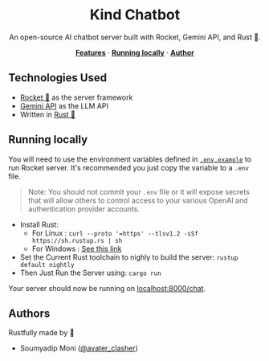 <h1 align="center">Kind Chatbot</h1>

<p align="center">
  An open-source AI chatbot server built with Rocket, Gemini API, and Rust 🦀.
</p>

<p align="center">
  <a href="#technologies-used"><strong>Features</strong></a> ·
  <a href="#running-locally"><strong>Running locally</strong></a> ·
  <a href="#authors"><strong>Author</strong></a>
</p>

## Technologies Used

-   [Rocket 🚀](https://rocket.rs/) as the server framework
-   [Gemini API](https://ai.google.dev/) as the LLM API
-   Written in [Rust 🦀](https://www.rust-lang.org/)

## Running locally

You will need to use the environment variables defined in [`.env.example`](.env.example) to run Rocket server. It's recommended you just copy the variable to a `.env` file.

> Note: You should not commit your `.env` file or it will expose secrets that will allow others to control access to your various OpenAI and authentication provider accounts.

-   Install Rust:
    -   For Linux : `curl --proto '=https' --tlsv1.2 -sSf https://sh.rustup.rs | sh`
    -   For Windows : [See this link](https://forge.rust-lang.org/infra/other-installation-methods.html#other-ways-to-install-rustup)
-   Set the Current Rust toolchain to nighly to build the server: `rustup default nightly`
-   Then Just Run the Server using: `cargo run`

Your server should now be running on [localhost:8000/chat](http://localhost:3000/chat).

## Authors

Rustfully made by 🦀

-   Soumyadip Moni ([@avater_clasher](https://github.com/AvaterClasher))
